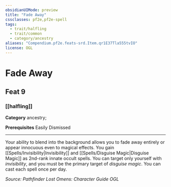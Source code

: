 ```yaml
---
obsidianUIMode: preview
title: "Fade Away"
cssclasses: pf2e,pf2e-spell
tags:
  - trait/halfling
  - trait/common
  - category/ancestry
aliases: "Compendium.pf2e.feats-srd.Item.qr1E37Tla555tvIO"
license: OGL
---
```

# Fade Away
## Feat 9
### [[halfling]]

**Category** ancestry; 



**Prerequisites** Easily Dismissed
* * *
Your ability to blend into the background allows you to fade away entirely or appear innocuous even to magical effects. You gain [[Spells/Invisibility|Invisibility]] and [[Spells/Disguise Magic|Disguise Magic]] as 2nd-rank innate occult spells. You can target only yourself with _invisibility_, and you must be the primary target of _disguise magic_. You can cast each spell once per day.

*Source: Pathfinder Lost Omens: Character Guide*
*OGL*
